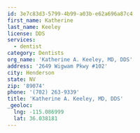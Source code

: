 ```yaml
---
id: 3e7c83d3-5799-4b99-a03b-e62a696a87c4
first_name: Katherine
last_name: Keeley
license: DDS
services:
  - dentist
category: Dentists
org_name: 'Katherine A. Keeley, MD, DDS'
address: '2649 Wigwam Pkwy #102'
city: Henderson
state: NV
zip: '89074'
phone: '(702) 263-9339'
title: 'Katherine A. Keeley, MD, DDS'
_geoloc:
  lng: -115.086999
  lat: 36.038181
---
```

